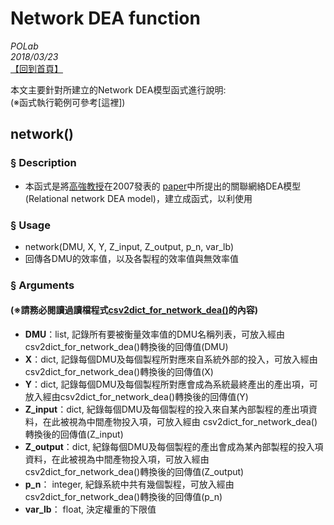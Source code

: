 # Network DEA function

*POLab*
<br>
*2018/03/23*
<br>
[【回到首頁】](https://github.com/wurmen/DEA)

本文主要針對所建立的Network DEA模型函式進行說明: <br>
(※函式執行範例可參考[這裡])


## network()

### § Description
- 本函式是將[高強教授](http://www.iim.ncku.edu.tw/files/11-1407-20368.php?Lang=zh-tw)在2007發表的
[paper](https://www.sciencedirect.com/science/article/pii/S0377221707010077)中所提出的關聯網絡DEA模型(Relational network DEA model)，建立成函式，以利使用

### § Usage
- network(DMU, X, Y, Z_input, Z_output, p_n, var_lb)
- 回傳各DMU的效率值，以及各製程的效率值與無效率值



### § Arguments 
#### (※請務必閱讀過讀檔程式[csv2dict_for_network_dea()](https://github.com/wurmen/DEA/blob/master/Functions/read_data_for_networkDEA.md)的內容)
- **DMU**：list, 記錄所有要被衡量效率值的DMU名稱列表，可放入經由csv2dict_for_network_dea()轉換後的回傳值(DMU)
- **X**：dict, 記錄每個DMU及每個製程所對應來自系統外部的投入，可放入經由csv2dict_for_network_dea()轉換後的回傳值(X)
- **Y**：dict, 記錄每個DMU及每個製程所對應會成為系統最終產出的產出項，可放入經由csv2dict_for_network_dea()轉換後的回傳值(Y)
- **Z_input**：dict, 紀錄每個DMU及每個製程的投入來自某內部製程的產出項資料，在此被視為中間產物投入項，可放入經由
csv2dict_for_network_dea()轉換後的回傳值(Z_input)
- **Z_output**：dict, 紀錄每個DMU及每個製程的產出會成為某內部製程的投入項資料，在此被視為中間產物投入項，可放入經由
csv2dict_for_network_dea()轉換後的回傳值(Z_output)
- **p_n**： integer, 紀錄系統中共有幾個製程，可放入經由csv2dict_for_network_dea()轉換後的回傳值(p_n)
- **var_lb**： float, 決定權重的下限值






